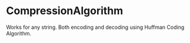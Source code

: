 # CompressionAlgorithm
Works for any string. Both encoding and decoding using Huffman Coding Algorithm.
